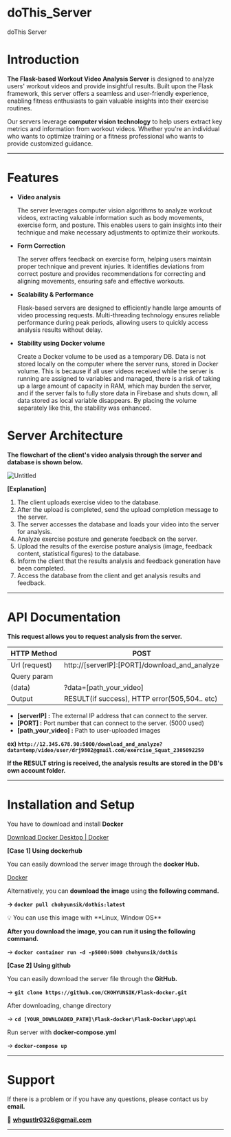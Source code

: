 # doThis_Server
doThis Server

# Introduction

**The Flask-based Workout Video Analysis Server** is designed to analyze users' workout videos and provide insightful results. Built upon the Flask framework, this server offers a seamless and user-friendly experience, enabling fitness enthusiasts to gain valuable insights into their exercise routines.

Our servers leverage **computer vision technology** to help users extract key metrics and information from workout videos. Whether you're an individual who wants to optimize training or a fitness professional who wants to provide customized guidance.

---

# Features

- **Video analysis**
    
    The server leverages computer vision algorithms to analyze workout videos, extracting valuable information such as body movements, exercise form, and posture. This enables users to gain insights into their technique and make necessary adjustments to optimize their workouts.
    
- **Form Correction**
    
    The server offers feedback on exercise form, helping users maintain proper technique and prevent injuries. It identifies deviations from correct posture and provides recommendations for correcting and aligning movements, ensuring safe and effective workouts.
    
- **Scalability & Performance**
    
    Flask-based servers are designed to efficiently handle large amounts of video processing requests. Multi-threading technology ensures reliable performance during peak periods, allowing users to quickly access analysis results without delay.
    
- **Stability using Docker volume**
    
    Create a Docker volume to be used as a temporary DB. Data is not stored locally on the computer where the server runs, stored in Docker volume. This is because if all user videos received while the server is running are assigned to variables and managed, there is a risk of taking up a large amount of capacity in RAM, which may burden the server, and if the server fails to fully store data in Firebase and shuts down, all data stored as local variable disappears. By placing the volume separately like this, the stability was enhanced.
    

# Server Architecture

**The flowchart of the client's video analysis through the server and database is shown below.**

![Untitled](https://github.com/CHOHYUNSIK/Flask-docker/assets/69946205/0029b116-16cf-4602-9834-3f8e3228de8f)

**[Explanation]**

1. The client uploads exercise video to the database.
2. After the upload is completed, send the upload completion message to the server.
3. The server accesses the database and loads your video into the server for analysis.
4. Analyze exercise posture and generate feedback on the server.
5. Upload the results of the exercise posture analysis (image, feedback content, statistical figures) to the database.
6. Inform the client that the results analysis and feedback generation have been completed.
7. Access the database from the client and get analysis results and feedback.

---

# API Documentation

**This request allows you to request analysis from the server.**

| HTTP Method | POST |
| --- | --- |
| Url (request) | http://[serverIP]:[PORT]/download_and_analyze |
| Query param
(data) | ?data=[path_your_video] |
| Output | RESULT(if success), HTTP error(505,504.. etc) |
- **[serverIP] :** The external IP address that can connect to the server.
- **[PORT] :** Port number that can connect to the server. (5000 used)
- **[path_your_video] :** Path to user-uploaded images

**ex) `http://12.345.678.90:5000/download_and_analyze?data=temp/video/user/drj9802@gmail.com/exercise_Squat_2305092259`**

**If the RESULT string is received, the analysis results are stored in the DB's own account folder.**

---

# Installation and Setup

You have to download and install **Docker**

[Download Docker Desktop | Docker](https://www.docker.com/products/docker-desktop/)

**[Case 1] Using dockerhub**

You can easily download the server image through the **docker Hub.**

[Docker](https://hub.docker.com/repository/docker/chohyunsik/dothis/general)

Alternatively, you can **download the image** using **the following command.**

**→ `docker pull chohyunsik/dothis:latest`**

<aside>
💡 You can use this image with **Linux, Window OS**

</aside>

**After you download the image, you can run it using the following command.**

→ **`docker container run -d -p5000:5000 chohyunsik/dothis`**

**[Case 2] Using github**

You can easily download the server file through the **GitHub.**

→ **`git clone https://github.com/CHOHYUNSIK/Flask-docker.git`**

After downloading, change directory 

→ **`cd [YOUR_DOWNLOADED_PATH]\Flask-docker\Flask-Docker\app\api`**

Run server with **docker-compose.yml**

→ **`docker-compose up`**

---

# Support

If there is a problem or if you have any questions, please contact us by **email.**

📧 **whgustlr0326@gmail.com**

---
